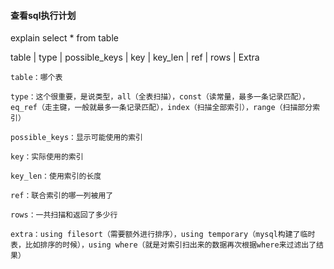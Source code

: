 #### 查看sql执行计划

explain select * from table

table | type | possible_keys | key | key_len | ref | rows | Extra
````
table：哪个表

type：这个很重要，是说类型，all（全表扫描），const（读常量，最多一条记录匹配），eq_ref（走主键，一般就最多一条记录匹配），index（扫描全部索引），range（扫描部分索引）

possible_keys：显示可能使用的索引

key：实际使用的索引

key_len：使用索引的长度

ref：联合索引的哪一列被用了

rows：一共扫描和返回了多少行

extra：using filesort（需要额外进行排序），using temporary（mysql构建了临时表，比如排序的时候），using where（就是对索引扫出来的数据再次根据where来过滤出了结果）
````
